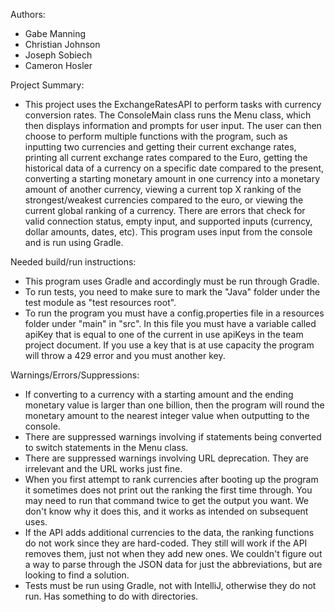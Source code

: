 Authors:
- Gabe Manning
- Christian Johnson
- Joseph Sobiech
- Cameron Hosler

Project Summary:
- This project uses the ExchangeRatesAPI to perform tasks with currency conversion rates. The ConsoleMain class runs the 
Menu class, which then displays information and prompts for user input. The user can then choose to perform multiple 
functions with the program, such as inputting two currencies and getting their current exchange rates, printing all 
current exchange rates compared to the Euro, getting the historical data of a currency on a specific date compared to 
the present, converting a starting monetary amount in one currency into a monetary amount of another currency, 
viewing a current top X ranking of the strongest/weakest currencies compared to the euro, or viewing the current global
ranking of a currency. There are errors that check for valid connection status, empty input, and supported inputs 
(currency, dollar amounts, dates, etc). This program uses input from the console and is run using Gradle.

Needed build/run instructions:
- This program uses Gradle and accordingly must be run through Gradle.
- To run tests, you need to make sure to mark the "Java" folder under the test module as "test resources root".
- To run the program you must have a config.properties file in a resources folder under "main" in "src". In this 
file you must have a variable called apiKey that is equal to one of the current in use apiKeys in the team project 
document. If you use a key that is at use capacity the program will throw a 429 error and you must another key.

Warnings/Errors/Suppressions:
- If converting to a currency with a starting amount and the ending monetary value is larger than one billion, then the
program will round the monetary amount to the nearest integer value when outputting to the console.
- There are suppressed warnings involving if statements being converted to switch statements in the Menu class.
- There are suppressed warnings involving URL deprecation. They are irrelevant and the URL works just fine.
- When you first attempt to rank currencies after booting up the program it sometimes does not print out the ranking 
the first time through. You may need to run that command twice to get the output you want. We don't know why it does 
this, and it works as intended on subsequent uses.
- If the API adds additional currencies to the data, the ranking functions do not work since they are hard-coded. They 
still will work if the API removes them, just not when they add new ones. We couldn't figure out a way to parse through
the JSON data for just the abbreviations, but are looking to find a solution.
- Tests must be run using Gradle, not with IntelliJ, otherwise they do not run. Has something to do with directories.